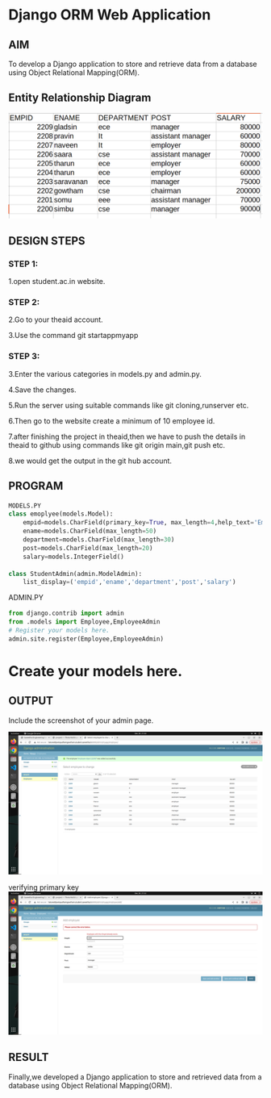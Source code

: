 # Django ORM Web Application

## AIM
To develop a Django application to store and retrieve data from a database using Object Relational Mapping(ORM).

## Entity Relationship Diagram

![Employeelist](./image/empolyerslist.png)

## DESIGN STEPS

### STEP 1:
1.open student.ac.in website.
### STEP 2:
2.Go to your theaid account.

3.Use the command git startapp<filename>myapp

### STEP 3:

3.Enter the various categories in models.py and admin.py.

4.Save the changes.

5.Run the server using suitable commands like git cloning,runserver etc.

6.Then go to the website create a minimum of 10 employee id.

7.after finishing the project in theaid,then we have to push the details in theaid to github using commands like git origin main,git push etc.

8.we would get the output in the git hub account.


## PROGRAM
```python
MODELS.PY
class emoplyee(models.Model):
    empid=models.CharField(primary_key=True, max_length=4,help_text='Employee ID')
    ename=models.CharField(max_length=50)
    department=models.CharField(max_length=30)
    post=models.CharField(max_length=20)
    salary=models.IntegerField()   

class StudentAdmin(admin.ModelAdmin):
    list_display=('empid','ename','department','post','salary')
```
ADMIN.PY
```python
from django.contrib import admin
from .models import Employee,EmployeeAdmin  
# Register your models here.
admin.site.register(Employee,EmployeeAdmin)

```

# Create your models here.

## OUTPUT

Include the screenshot of your admin page.

![Employeelist](./image/createdemployeeid.png)
    
  verifying primary key
![Incorrectlist](./image/showingincorrectemployeeid.png)

## RESULT
   
Finally,we developed a Django application to store and retrieved data from a database using Object Relational Mapping(ORM).
  
